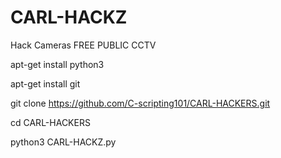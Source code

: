 # CARL-HACKZ
Hack Cameras FREE PUBLIC CCTV


apt-get install python3

apt-get install git

git clone https://github.com/C-scripting101/CARL-HACKERS.git

cd CARL-HACKERS

python3 CARL-HACKZ.py
